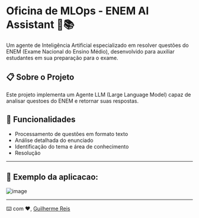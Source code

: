 # Oficina de MLOps - ENEM AI Assistant 🤖📚

Um agente de Inteligência Artificial especializado em resolver questões do ENEM (Exame Nacional do Ensino Médio), desenvolvido para auxiliar estudantes em sua preparação para o exame.

## 📋 Sobre o Projeto

Este projeto implementa um Agente LLM (Large Language Model) capaz de analisar questoes do ENEM e retornar suas respostas.

## 🚀 Funcionalidades

- Processamento de questões em formato texto
- Análise detalhada do enunciado
- Identificação do tema e área de conhecimento
- Resolução

---
## 📖 Exemplo da aplicacao:

![image](https://github.com/user-attachments/assets/fd1adfef-9d68-472e-8430-a8a5eb5b53e6)

---
⌨️ com ❤️, [Guilherme Reis](https://github.com/reisguilherme)
